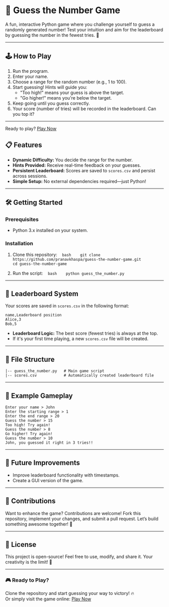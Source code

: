 
# 🎯 Guess the Number Game

A fun, interactive Python game where you challenge yourself to guess a randomly generated number! Test your intuition and aim for the leaderboard by guessing the number in the fewest tries. 🎉

---

## 🕹️ How to Play

1. Run the program.
2. Enter your name.
3. Choose a range for the random number (e.g., 1 to 100).
4. Start guessing! Hints will guide you:
   - "Too high!" means your guess is above the target.
   - "Go higher!" means you're below the target.
5. Keep going until you guess correctly.
6. Your score (number of tries) will be recorded in the leaderboard. Can you top it?

---
Ready to play? [Play Now](https://pranavkhaspa.github.io/guess-the-number/)


## 📋 Features

- **Dynamic Difficulty:** You decide the range for the number.
- **Hints Provided:** Receive real-time feedback on your guesses.
- **Persistent Leaderboard:** Scores are saved to `scores.csv` and persist across sessions.
- **Simple Setup:** No external dependencies required—just Python!

---

## 🛠️ Getting Started

### Prerequisites

- Python 3.x installed on your system.

### Installation

1. Clone this repository:
   ```bash
   git clone https://github.com/pranavkhaspa/guess-the-number-game.git       
                                  cd guess-the-number-game
   ```

2. Run the script:
   ```bash
   python guess_the_number.py
   ```

---

## 🌟 Leaderboard System

Your scores are saved in `scores.csv` in the following format:

```
name,Leaderboard position
Alice,3
Bob,5
```

- **Leaderboard Logic:** The best score (fewest tries) is always at the top.
- If it's your first time playing, a new `scores.csv` file will be created.

---

## 📂 File Structure

```
|-- guess_the_number.py   # Main game script
|-- scores.csv            # Automatically created leaderboard file
```

---

## 📖 Example Gameplay

```
Enter your name > John
Enter the starting range > 1
Enter the end range > 20
Guess the number > 15
Too high! Try again!
Guess the number > 8
Go higher! Try again!
Guess the number > 10
John, you guessed it right in 3 tries!!
```

---

## 🚀 Future Improvements

- Improve leaderboard functionality with timestamps.
- Create a GUI version of the game.

---

## 🤝 Contributions

Want to enhance the game? Contributions are welcome! Fork this repository, implement your changes, and submit a pull request. Let’s build something awesome together! 🚀

---

## 📜 License

This project is open-source! Feel free to use, modify, and share it. Your creativity is the limit! 🎉

---

### 🎮 Ready to Play?

Clone the repository and start guessing your way to victory! 🔥  
Or simply visit the game online: [Play Now](https://khaspa.w3spaces.com/)


